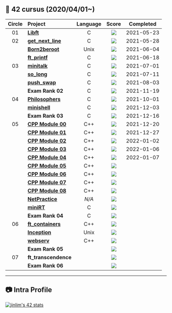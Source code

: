 ## :notebook_with_decorative_cover: 42 cursus (2020/04/01~)

| Circle | Project                | Language |                                  Score                                  | Completed  |
| :----: | :--------------------- | :------: | :---------------------------------------------------------------------: | :--------: |
|   01   | [**Libft**](#)         |    C     |       ![](https://badge42.herokuapp.com/api/project/jinlim/Libft)       | 2021-05-23 |
|   02   | [**get_next_line**](#) |    C     |   ![](https://badge42.herokuapp.com/api/project/jinlim/get_next_line)   | 2021-05-28 |
|        | [**Born2beroot**](#)   |   Unix   |    ![](https://badge42.herokuapp.com/api/project/jinlim/Born2beroot)    | 2021-06-04 |
|        | [**ft_printf**](#)     |    C     |     ![](https://badge42.herokuapp.com/api/project/jinlim/ft_printf)     | 2021-06-18 |
|   03   | [**minitalk**](#)      |    C     |     ![](https://badge42.herokuapp.com/api/project/jinlim/minitalk)      | 2021-07-01 |
|        | [**so_long**](#)       |    C     |      ![](https://badge42.herokuapp.com/api/project/jinlim/so_long)      | 2021-07-11 |
|        | [**push_swap**](#)     |    C     |     ![](https://badge42.herokuapp.com/api/project/jinlim/push_swap)     | 2021-08-03 |
|        | **Exam Rank 02**       |    C     | ![](https://badge42.herokuapp.com/api/project/jinlim/Exam%20Rank%2002)  | 2021-11-19 |
|   04   | [**Philosophers**](#)  |    C     |   ![](https://badge42.herokuapp.com/api/project/jinlim/Philosophers)    | 2021-10-01 |
|        | [**minishell**](#)     |    C     |     ![](https://badge42.herokuapp.com/api/project/jinlim/minishell)     | 2021-12-03 |
|        | **Exam Rank 03**       |    C     | ![](https://badge42.herokuapp.com/api/project/jinlim/Exam%20Rank%2003)  | 2021-12-16 |
|   05   | [**CPP Module 00**](#) |   C++    | ![](https://badge42.herokuapp.com/api/project/jinlim/CPP%20Module%2000) | 2021-12-20 |
|        | [**CPP Module 01**](#) |   C++    | ![](https://badge42.herokuapp.com/api/project/jinlim/CPP%20Module%2001) | 2021-12-27 |
|        | [**CPP Module 02**](#) |   C++    | ![](https://badge42.herokuapp.com/api/project/jinlim/CPP%20Module%2002) | 2022-01-02 |
|        | [**CPP Module 03**](#) |   C++    | ![](https://badge42.herokuapp.com/api/project/jinlim/CPP%20Module%2003) | 2022-01-06 |
|        | [**CPP Module 04**](#) |   C++    | ![](https://badge42.herokuapp.com/api/project/jinlim/CPP%20Module%2004) | 2022-01-07 |
|        | [**CPP Module 05**](#) |   C++    | ![](https://badge42.herokuapp.com/api/project/jinlim/CPP%20Module%2005) |            |
|        | [**CPP Module 06**](#) |   C++    | ![](https://badge42.herokuapp.com/api/project/jinlim/CPP%20Module%2006) |            |
|        | [**CPP Module 07**](#) |   C++    | ![](https://badge42.herokuapp.com/api/project/jinlim/CPP%20Module%2007) |            |
|        | [**CPP Module 08**](#) |   C++    | ![](https://badge42.herokuapp.com/api/project/jinlim/CPP%20Module%2008) |            |
|        | [**NetPractice**](#)   |  _N/A_   |    ![](https://badge42.herokuapp.com/api/project/jinlim/NetPractice)    |            |
|        | [**miniRT**](#)        |    C     |      ![](https://badge42.herokuapp.com/api/project/jinlim/miniRT)       |            |
|        | **Exam Rank 04**       |    C     | ![](https://badge42.herokuapp.com/api/project/jinlim/Exam%20Rank%2004)  |            |
|   06   | [**ft_containers**](#) |   C++    |   ![](https://badge42.herokuapp.com/api/project/jinlim/ft_containers)   |            |
|        | [**Inception**](#)     |   Unix   |     ![](https://badge42.herokuapp.com/api/project/jinlim/Inception)     |            |
|        | [**webserv**](#)       |   C++    |      ![](https://badge42.herokuapp.com/api/project/jinlim/webserv)      |            |
|        | **Exam Rank 05**       |          | ![](https://badge42.herokuapp.com/api/project/jinlim/Exam%20Rank%2005)  |            |
|   07   | **ft_transcendence**   |          | ![](https://badge42.herokuapp.com/api/project/jinlim/ft_transcendence)  |            |
|        | **Exam Rank 06**       |          | ![](https://badge42.herokuapp.com/api/project/jinlim/Exam%20Rank%2006)  |            |

---

## :camera: Intra Profile

[![jinlim's 42 stats](https://badge42.herokuapp.com/api/stats/jinlim?privacyName=true)](https://profile.intra.42.fr/users/jinlim)

<!---
Source: https://github.com/jwon42/42cursus
--->
